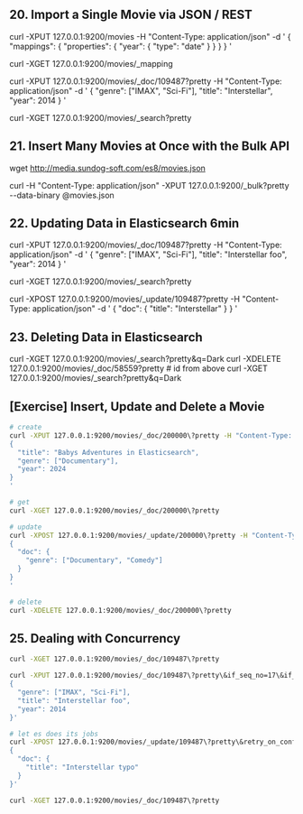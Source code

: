 ## 20. Import a Single Movie via JSON / REST
curl -XPUT 127.0.0.1:9200/movies -H "Content-Type: application/json" -d '
{
  "mappings": {
    "properties": {
      "year": {
        "type": "date"
      }
    }
  }
}
'

curl -XGET 127.0.0.1:9200/movies/_mapping

curl -XPUT 127.0.0.1:9200/movies/_doc/109487\?pretty -H "Content-Type: application/json" -d '
{
  "genre": ["IMAX", "Sci-Fi"],
  "title": "Interstellar",
  "year": 2014
}
'

curl -XGET 127.0.0.1:9200/movies/_search\?pretty


## 21. Insert Many Movies at Once with the Bulk API

wget http://media.sundog-soft.com/es8/movies.json

curl -H "Content-Type: application/json" -XPUT 127.0.0.1:9200/_bulk\?pretty --data-binary @movies.json

## 22. Updating Data in Elasticsearch 6min

curl -XPUT 127.0.0.1:9200/movies/_doc/109487\?pretty -H "Content-Type: application/json" -d '
{
  "genre": ["IMAX", "Sci-Fi"],
  "title": "Interstellar foo",
  "year": 2014
}
'

curl -XGET 127.0.0.1:9200/movies/_search\?pretty

curl -XPOST 127.0.0.1:9200/movies/_update/109487\?pretty -H "Content-Type: application/json" -d '
{
  "doc": {
    "title": "Interstellar"
  }
}
'

## 23. Deleting Data in Elasticsearch

curl -XGET 127.0.0.1:9200/movies/_search\?pretty\&q=Dark
curl -XDELETE 127.0.0.1:9200/movies/_doc/58559\?pretty # id from above
curl -XGET 127.0.0.1:9200/movies/_search\?pretty\&q=Dark

## [Exercise] Insert, Update and Delete a Movie

```bash
# create
curl -XPUT 127.0.0.1:9200/movies/_doc/200000\?pretty -H "Content-Type: application/json" -d '
{
  "title": "Babys Adventures in Elasticsearch",
  "genre": ["Documentary"],
  "year": 2024
}
'

# get
curl -XGET 127.0.0.1:9200/movies/_doc/200000\?pretty

# update
curl -XPOST 127.0.0.1:9200/movies/_update/200000\?pretty -H "Content-Type: application/json" -d '
{
  "doc": {
    "genre": ["Documentary", "Comedy"]
  }
}
'

# delete
curl -XDELETE 127.0.0.1:9200/movies/_doc/200000\?pretty
```

## 25. Dealing with Concurrency

```bash
curl -XGET 127.0.0.1:9200/movies/_doc/109487\?pretty

curl -XPUT 127.0.0.1:9200/movies/_doc/109487\?pretty\&if_seq_no=17\&if_primary_term=1 -H "Content-Type: application/json" -d '
{
  "genre": ["IMAX", "Sci-Fi"],
  "title": "Interstellar foo",
  "year": 2014
}'

# let es does its jobs
curl -XPOST 127.0.0.1:9200/movies/_update/109487\?pretty\&retry_on_conflict=5 -H "Content-Type: application/json" -d '
{
  "doc": {
    "title": "Interstellar typo"
  }
}'

curl -XGET 127.0.0.1:9200/movies/_doc/109487\?pretty
```
